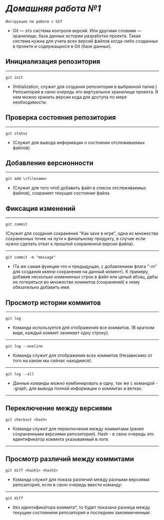 # *Домашняя работа №1*

    Инструкция по работе с GIT
- Git — это система контроля версий. Или другими словами — хранилище, база данных истории разработки проекта. Такая система нужна для учета всех версий файлов когда-либо созданных в проекте и содержащихся в Git (базе данных).
## Инициализация репозитория
----
    git init 

- (Initialization, служит для создания репозитория в выбранной папке.)
Репозиторий в свою очередь это виртуальное хранилище проекта. В нем можно хранить версии кода для доступа по мере необходимости.
## Проверка состояния репозитория
----
    git status
- (Служит для вывода информации о состоянии отслеживаемых файлов).
## Добавление версионности
----
    git add \<filename> 
- (Служит для того чтоб добавить файл в список отслеживаемых файлов), сохраняет текущее состояние файла.
## Фиксация изменений
----
    git commit

(Служит для создания сохранения "Как save в игре", одна из множества сохраненных точек на пути к финальному продукту, в случае если нужно сделать откат к прошлой сохраненной версии файла).

----
    git commit -m "message"
- (Та же самая функция что и предыдущая, с добавлением флага "-m" для создания имени сохранения на данный момент).
К примеру, добавив несколько измененных строк в файл или целый абзац, дабы не потеряться во множестве коммитов (сохранений) к нему обязательно добавить имя.
## Просмотр истории коммитов
-----
    git log
- Команда используется для отображения все коммитов. (В кратком виде, каждый коммит занимает одну строку).
----
    git log --oneline
- Команда служит для отображения всех коммитов (Независимо от того на каком мы сейчас находимся).
----
    git log --all
- Данные команды можно комбинировать в одну, так же с командой --graph, для вывода полной информации о коммитах и ветках.
----
## Переключение между версиями
    git checkout <hash>
- Команда служит для переключения между коммитами (ранее сохраненными версиями репозитория). Hash - в свою очередь это идентификатор коммита указываемый в логе.
----
## Просмотр различий между коммитами
    git diff <hash1> <hash2>
- Команда служит для показа различий между разными версиями репозитория, если в свою очередь ввести команду: 
---
    git diff
- без идентификатора коммита*, то будет показана разница между текущим состоянием репозитория и последним закоммиченным.